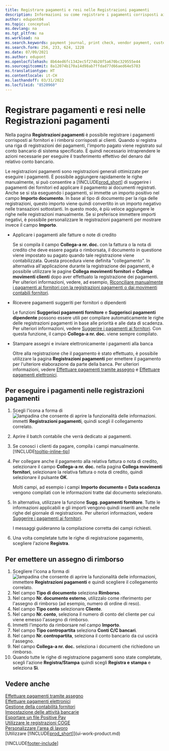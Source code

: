 ```yaml
---
title: Registrare pagamenti e resi nelle Registrazioni pagamenti
description: Informazioni su come registrare i pagamenti corrisposti ai fornitori e i rimborsi corrisposti ai clienti nella pagina Registrazioni pagamenti.
author: edupont04
ms.topic: conceptual
ms.devlang: na
ms.tgt_pltfrm: na
ms.workload: na
ms.search.keywords: payment journal, print check, vendor payment, customer refund, refund check, creditor, debt, balance due, AP
ms.search.form: 256, 233, 624, 1228
ms.date: 07/09/2021
ms.author: edupont
ms.openlocfilehash: 8b64ed6fc1342ec5f274b28f5a670bc329555e44
ms.sourcegitcommit: 8a12074b170a14d98ab7ffdad77d66aed64e5783
ms.translationtype: HT
ms.contentlocale: it-CH
ms.lasthandoff: 03/31/2022
ms.locfileid: "8520960"
---
```

# <a name="record-payments-and-refunds-in-the-payment-journal"></a>Registrare pagamenti e resi nelle Registrazioni pagamenti

Nella pagina **Registrazioni pagamenti** è possibile registrare i pagamenti corrisposti ai fornitori e i rimborsi corrisposti ai clienti. Quando si registra una riga di registrazioni dei pagamenti, l'importo pagato viene registrato sul conto bancario di sistema specificato. È quindi necessario intraprendere le azioni necessarie per eseguire il trasferimento effettivo del denaro dal relativo conto bancario.  

Le registrazioni pagamenti sono registrazioni generali ottimizzate per eseguire i pagamenti. È possibile aggiungere rapidamente le righe manualmente, si può consentire a [!INCLUDE[prod_short](includes/prod_short.md)] di suggerire i pagamenti dei fornitori ed applicare il pagamento ai documenti registrati. Anche se si sta eseguendo i pagamenti, si immette un importo positivo nel campo **Importo documento**. In base al tipo di documento per la riga delle registrazioni, questo importo viene quindi convertito in un importo negativo nelle transazioni sottostanti. In questo modo, è più veloce aggiungere le righe nelle registrazioni manualmente. Se si preferisce immettere importi negativi, è possibile personalizzare le registrazioni pagamenti per mostrare invece il campo **Importo**.  

- Applicare i pagamenti alle fatture o note di credito

    Se si compila il campo **Collega-a nr. doc.** con la fattura o la nota di credito che deve essere pagata o rimborsata, il documento in questione viene impostato su pagato quando tale registrazione viene contabilizzata. Questa procedura viene definita "collegamento". In alternativa all'applicazione durante la registrazione dei pagamenti, è possibile utilizzare le pagine **Collega movimenti fornitori** e **Collega movimenti clienti** dopo aver effettuato la registrazione dei pagamenti. Per ulteriori informazioni, vedere, ad esempio, [Riconciliare manualmente i pagamenti ai fornitori con la registrazioni pagamenti o dai movimenti contabili fornitori](payables-how-apply-purchase-transactions-manually.md).  

- Ricevere pagamenti suggeriti per fornitori o dipendenti

    Le funzioni **Suggerisci pagamenti fornitore** e **Suggerisci pagamenti dipendente** possono essere utili per compilare automaticamente le righe delle registrazioni pagamenti in base alle priorità e alle data di scadenza. Per ulteriori informazioni, vedere [Suggerire i pagamenti ai fornitori](payables-how-suggest-vendor-payments.md). Con questa funzione, il campo **Collega-a nr. doc.** viene sempre compilato.  

- Stampare assegni e inviare elettronicamente i pagamenti alla banca

    Oltre alla registrazione che il pagamento è stato effettuato, è possibile utilizzare la pagina **Registrazioni pagamenti** per emettere il pagamento per l'ulteriore elaborazione da parte della banca. Per ulteriori informazioni, vedere [Effettuare pagamenti tramite assegno](payables-how-work-checks.md) e [Effettuare pagamenti elettronici](finance-make-payments-with-bank-data-conversion-service-or-sepa-credit-transfer.md#exporting-payments-to-a-bank-file).  

## <a name="to-make-payments-in-the-payment-journal"></a>Per eseguire i pagamenti nelle registrazioni pagamenti

1. Scegli l'icona a forma di ![lampadina che consente di aprire la funzionalità delle informazioni.](media/ui-search/search_small.png "Dimmi cosa vuoi fare") immetti **Registrazioni pagamenti**, quindi scegli il collegamento correlato.
2. Aprire il batch contabile che verrà dedicato ai pagamenti.
3. Se conosci i clienti da pagare, compila i campi manualmente. [!INCLUDE[tooltip-inline-tip](includes/tooltip-inline-tip_md.md)]
4. Per collegare anche il pagamento alla relativa fattura o nota di credito, selezionare il campo **Collega-a nr. doc.** nella pagina **Collega movimenti fornitori**, selezionare la relativa fattura o nota di credito, quindi selezionare il pulsante **OK**.

    Molti campi, ad esempio i campi **Importo documento** e **Data scadenza** vengono compilati con le informazioni tratte dal documento selezionato.
5. In alternativa, utilizzare la funzione **Sugg. pagamenti fornitore**. Tutte le informazioni applicabili e gli importi vengono quindi inseriti anche nelle righe del giornale di registrazione. Per ulteriori informazioni, vedere [Suggerire i pagamenti ai fornitori](payables-how-suggest-vendor-payments.md).

    I messaggi guideranno la compilazione corretta dei campi richiesti.
6. Una volta completate tutte le righe di registrazione pagamento, scegliere l'azione **Registra**.


## <a name="to-issue-a-refund-check"></a>Per emettere un assegno di rimborso

1. Scegliere l'icona a forma di ![lampadina che consente di aprire la funzionalità delle informazioni](media/ui-search/search_small.png "Dimmi cosa vuoi fare"), immettere **Registrazioni pagamenti** e quindi scegliere il collegamento correlato.
2. Nel campo **Tipo di documento** seleziona **Rimborso**.  
3. Nel campo **Nr. documento esterno**, utilizzalo come riferimento per l'assegno di rimborso (ad esempio, numero di ordine di reso).  
4. Nel campo **Tipo conto** selezionare **Cliente**.  
5. Nel campo **Nr. conto**, seleziona il numero di conto del cliente per cui viene emesso l'assegno di rimborso.  
6. Immetti l'importo da rimborsare nel campo **Importo**.  
7. Nel campo **Tipo contropartita** seleziona **Conti C/C bancari**.  
8. Nel campo **Nr. contropartita**, seleziona il conto bancario da cui uscirà l'assegno.  
9. Nel campo **Collega-a nr. doc.** seleziona i documenti che richiedono un rimborso.  
10. Quando tutte le righe di registrazione pagamenti sono state completate, scegli l'azione **Registra/Stampa** quindi scegli **Registra e stampa** e seleziona **Sì**.  
  

## <a name="see-also"></a>Vedere anche
[Effettuare pagamenti tramite assegno](payables-how-work-checks.md)  
[Effettuare pagamenti elettronici](finance-make-payments-with-bank-data-conversion-service-or-sepa-credit-transfer.md#exporting-payments-to-a-bank-file)  
[Gestione della contabilità fornitori](payables-manage-payables.md)  
[Impostazione delle attività bancarie](bank-setup-banking.md)  
[Esportare un file Positive Pay](finance-how-positive-pay.md)  
[Utilizzare le registrazioni COGE](ui-work-general-journals.md)  
[Personalizzare l'area di lavoro](ui-personalization-user.md)  
[Utilizzare [!INCLUDE[prod_short](includes/prod_short.md)]](ui-work-product.md)  


[!INCLUDE[footer-include](includes/footer-banner.md)]
